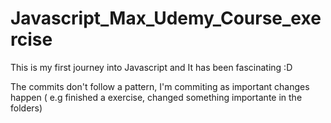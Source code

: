 # Javascript_Max_Udemy_Course_exercise
This is my first journey into Javascript and It has been fascinating :D

The commits don't follow a pattern, I'm commiting as important changes happen ( e.g finished a exercise, changed something importante in the folders)
